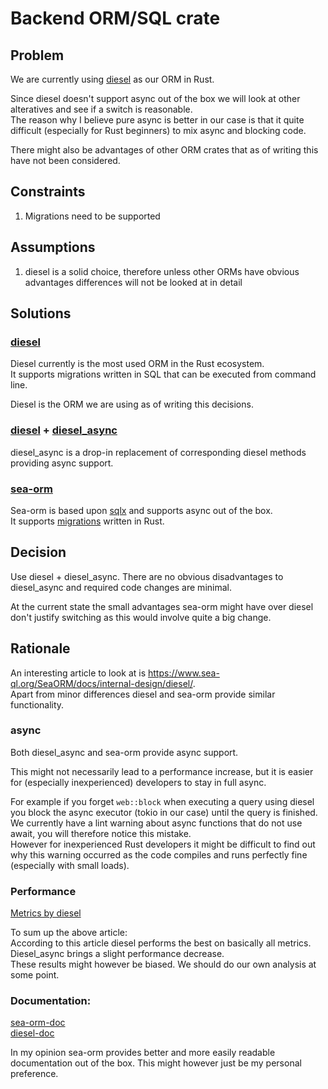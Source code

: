 # Backend ORM/SQL crate

## Problem

We are currently using [diesel](https://github.com/diesel-rs/diesel) as our ORM in Rust.  

Since diesel doesn't support async out of the box we will look at other alteratives and see if a switch is reasonable.  
The reason why I believe pure async is better in our case is that it quite difficult (especially for Rust beginners) to mix async and blocking code.

There might also be advantages of other ORM crates that as of writing this have not been considered.

## Constraints

1. Migrations need to be supported

## Assumptions

1. diesel is a solid choice, therefore unless other ORMs have obvious advantages differences will not be looked at in detail

## Solutions

### [diesel](https://github.com/diesel-rs/diesel)

Diesel currently is the most used ORM in the Rust ecosystem.  
It supports migrations written in SQL that can be executed from command line.

Diesel is the ORM we are using as of writing this decisions.

### [diesel](https://github.com/diesel-rs/diesel) + [diesel_async](https://github.com/weiznich/diesel_async)

diesel_async is a drop-in replacement of corresponding diesel methods providing async support.

### [sea-orm](https://github.com/SeaQL/sea-orm)

Sea-orm is based upon [sqlx](https://github.com/jmoiron/sqlx) and supports async out of the box.  
It supports [migrations](https://www.sea-ql.org/SeaORM/docs/migration/setting-up-migration/) written in Rust.

## Decision

Use diesel + diesel_async. There are no obvious disadvantages to diesel_async and required code changes are minimal.

At the current state the small advantages sea-orm might have over diesel don't justify switching as this would involve quite a big change.

## Rationale

An interesting article to look at is <https://www.sea-ql.org/SeaORM/docs/internal-design/diesel/>.  
Apart from minor differences diesel and sea-orm provide similar functionality.

### async

Both diesel_async and sea-orm provide async support.

This might not necessarily lead to a performance increase, but it is easier for (especially inexperienced) developers to stay in full async.  

For example if you forget `web::block` when executing a query using diesel you block the async executor (tokio in our case) until the query is finished.  
We currently have a lint warning about async functions that do not use await, you will therefore notice this mistake.  
However for inexperienced Rust developers it might be difficult to find out why this warning occurred as the code compiles and runs perfectly fine (especially with small loads).

### Performance 

[Metrics by diesel](https://github.com/diesel-rs/metrics/)

To sum up the above article:  
According to this article diesel performs the best on basically all metrics. Diesel_async brings a slight performance decrease.  
These results might however be biased. We should do our own analysis at some point.

### Documentation: 

[sea-orm-doc](https://www.sea-ql.org/SeaORM/docs/index/)  
[diesel-doc](https://diesel.rs/guides/)  

In my opinion sea-orm provides better and more easily readable documentation out of the box. This might however just be my personal preference.

